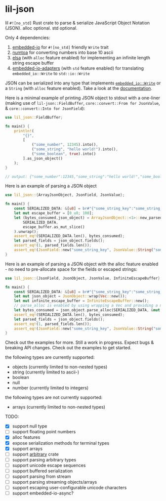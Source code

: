 # lil-json

lil `#![no_std]` Rust crate to parse & serialize JavaScript Object Notation (JSON). alloc optional. std optional.

Only 4 dependencies:
1. [embedded-io](https://crates.io/crates/embedded-io) for `#![no_std]` friendly `Write` trait
1. [numtoa](https://crates.io/crates/numtoa) for converting numbers into base 10 ascii
1. [elsa](https://crates.io/crates/elsa) (with `alloc` feature enabled) for implementing an infinite length string escape buffer
1. [embedded-io-adapters](https://crates.io/crates/embedded-io-adapters) (with `std` feature enabled) for translating `embedded_io::Write` to `std::io::Write`

JSON can be serialized into any type that implements [`embedded_io::Write`](https://docs.rs/embedded-io/latest/embedded_io/trait.Write.html) or a `String` (with `alloc` feature enabled). Take a look at the [documentation](https://docs.rs/lil-json/latest/lil_json/).

Here is a minimal example of printing JSON object to stdout with a one-liner (making use of `lil-json::FieldBuffer`, `core::convert::From for JsonValue`, & `core::convert::Into for JsonField`):
```rust
use lil_json::FieldBuffer;

fn main() {
    println!(
        "{}",
        [
            ("some_number", 12345).into(),
            ("some_string", "hello world!").into(),
            ("some_boolean", true).into()
        ].as_json_object()
    );
}

// output: {"some_number":12345,"some_string":"hello world!","some_boolean":true}
```

Here is an example of parsing a JSON object
```rust
use lil_json::{ArrayJsonObject, JsonField, JsonValue};

fn main() {
    const SERIALIZED_DATA: &[u8] = br#"{"some_string_key":"some_string_value}"#;
    let mut escape_buffer = [0_u8; 100];
    let (bytes_consumed,json_object) = ArrayJsonObject::<1>::new_parsed(
        SERIALIZED_DATA,
        escape_buffer.as_mut_slice()
    ).unwrap();
    assert_eq!(SERIALIZED_DATA.len(), bytes_consumed);
    let parsed_fields = json_object.fields();
    assert_eq!(1, parsed_fields.len());
    assert_eq!(JsonField::new("some_string_key", JsonValue::String("some_string_value")), parsed_fields[0]);
}

```

Here is an example of parsing a JSON object with the alloc feature enabled - no need to pre-allocate space for the fields or escaped strings:
```rust
use lil_json::{JsonField, JsonObject, JsonValue, InfiniteEscapeBuffer};

fn main() {
    const SERIALIZED_DATA: &[u8] = br#"{"some_string_key":"some_string_value"}"#;
    let mut json_object = JsonObject::wrap(Vec::new());
    let mut infinite_escape_buffer = InfiniteEscapeBuffer::new();
    // parse_alloc is enabled by using wrapping a Vec and providing a mutable reference to an InfiniteEscapeBuffer
    let bytes_consumed = json_object.parse_alloc(SERIALIZED_DATA, &mut infinite_escape_buffer).unwrap();
    assert_eq!(SERIALIZED_DATA.len(), bytes_consumed);
    let parsed_fields = json_object.fields();
    assert_eq!(1, parsed_fields.len());
    assert_eq!(JsonField::new("some_string_key", JsonValue::String("some_string_value")), parsed_fields[0]);
}
```

Check out the examples for more. Still a work in progress. Expect bugs & breaking API changes. Check out the examples to get started.

the following types are currently supported:
* objects (currently limited to non-nested types)
* string (currently limited to ascii-)
* boolean
* null
* number (currently limited to integers)

the following types are not currently supported:
* arrays (currently limited to non-nested types)

TODO:
- [x] support null type
- [ ] support floating point numbers
- [x] alloc features
- [x] expose serialization methods for terminal types
- [x] support arrays
- [ ] support [arbitrary](https://crates.io/crates/arbitrary) crate
- [ ] support parsing arbitrary types
- [ ] support unicode escape sequences
- [ ] support buffered serialization
- [ ] support parsing from stream
- [ ] support parsing streaming objects/arrays
- [ ] support escaping user-configurable unicode characters
- [ ] support embedded-io-async?
